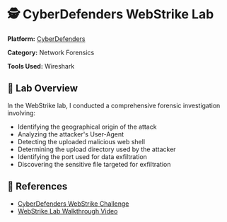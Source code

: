 # 🕵️ CyberDefenders WebStrike Lab

**Platform:** [CyberDefenders](https://cyberdefenders.org/blueteam-ctf-challenges/webstrike/)

**Category:** Network Forensics

**Tools Used:** Wireshark

## 🧩 Lab Overview

In the WebStrike lab, I conducted a comprehensive forensic investigation involving:

- Identifying the geographical origin of the attack
- Analyzing the attacker's User-Agent
- Detecting the uploaded malicious web shell
- Determining the upload directory used by the attacker
- Identifying the port used for data exfiltration
- Discovering the sensitive file targeted for exfiltration

## 🔗 References

- [CyberDefenders WebStrike Challenge](https://cyberdefenders.org/blueteam-ctf-challenges/webstrike/)
- [WebStrike Lab Walkthrough Video](https://www.youtube.com/watch?v=q8PB4gmcmbU)
